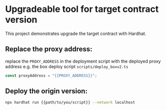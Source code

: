 # Upgradeable tool for target contract version

This project demonstrates upgrade the target contract with Hardhat.

## Replace the proxy address:
replace the `PROXY_ADDRESS` in the deployment script with the deployed proxy address
e.g. the box deploy script `scripts/deploy_boxv2.ts`
```ts
const proxyAddress = "{{PROXY_ADDRESS}}";
```

## Deploy the origin version:
```bash
npx hardhat run {{path/to/you/script}} --network localhost
```

